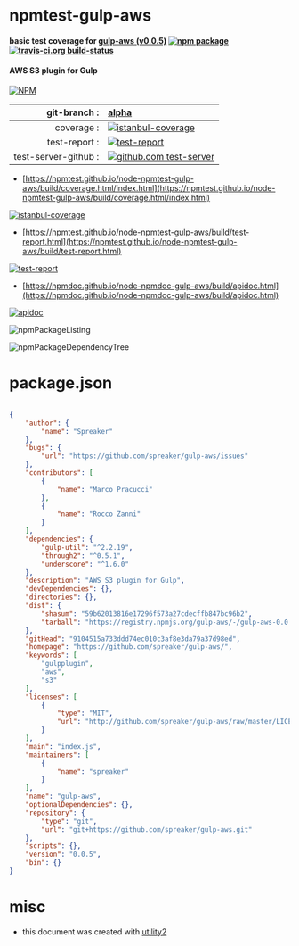 # npmtest-gulp-aws

#### basic test coverage for  [gulp-aws (v0.0.5)](https://github.com/spreaker/gulp-aws/)  [![npm package](https://img.shields.io/npm/v/npmtest-gulp-aws.svg?style=flat-square)](https://www.npmjs.org/package/npmtest-gulp-aws) [![travis-ci.org build-status](https://api.travis-ci.org/npmtest/node-npmtest-gulp-aws.svg)](https://travis-ci.org/npmtest/node-npmtest-gulp-aws)

#### AWS S3 plugin for Gulp

[![NPM](https://nodei.co/npm/gulp-aws.png?downloads=true&downloadRank=true&stars=true)](https://www.npmjs.com/package/gulp-aws)

| git-branch : | [alpha](https://github.com/npmtest/node-npmtest-gulp-aws/tree/alpha)|
|--:|:--|
| coverage : | [![istanbul-coverage](https://npmtest.github.io/node-npmtest-gulp-aws/build/coverage.badge.svg)](https://npmtest.github.io/node-npmtest-gulp-aws/build/coverage.html/index.html)|
| test-report : | [![test-report](https://npmtest.github.io/node-npmtest-gulp-aws/build/test-report.badge.svg)](https://npmtest.github.io/node-npmtest-gulp-aws/build/test-report.html)|
| test-server-github : | [![github.com test-server](https://npmtest.github.io/node-npmtest-gulp-aws/GitHub-Mark-32px.png)](https://npmtest.github.io/node-npmtest-gulp-aws/build/app/index.html) | | build-artifacts : | [![build-artifacts](https://npmtest.github.io/node-npmtest-gulp-aws/glyphicons_144_folder_open.png)](https://github.com/npmtest/node-npmtest-gulp-aws/tree/gh-pages/build)|

- [https://npmtest.github.io/node-npmtest-gulp-aws/build/coverage.html/index.html](https://npmtest.github.io/node-npmtest-gulp-aws/build/coverage.html/index.html)

[![istanbul-coverage](https://npmtest.github.io/node-npmtest-gulp-aws/build/screenCapture.buildCi.browser.%252Ftmp%252Fbuild%252Fcoverage.lib.html.png)](https://npmtest.github.io/node-npmtest-gulp-aws/build/coverage.html/index.html)

- [https://npmtest.github.io/node-npmtest-gulp-aws/build/test-report.html](https://npmtest.github.io/node-npmtest-gulp-aws/build/test-report.html)

[![test-report](https://npmtest.github.io/node-npmtest-gulp-aws/build/screenCapture.buildCi.browser.%252Ftmp%252Fbuild%252Ftest-report.html.png)](https://npmtest.github.io/node-npmtest-gulp-aws/build/test-report.html)

- [https://npmdoc.github.io/node-npmdoc-gulp-aws/build/apidoc.html](https://npmdoc.github.io/node-npmdoc-gulp-aws/build/apidoc.html)

[![apidoc](https://npmdoc.github.io/node-npmdoc-gulp-aws/build/screenCapture.buildCi.browser.%252Ftmp%252Fbuild%252Fapidoc.html.png)](https://npmdoc.github.io/node-npmdoc-gulp-aws/build/apidoc.html)

![npmPackageListing](https://npmtest.github.io/node-npmtest-gulp-aws/build/screenCapture.npmPackageListing.svg)

![npmPackageDependencyTree](https://npmtest.github.io/node-npmtest-gulp-aws/build/screenCapture.npmPackageDependencyTree.svg)



# package.json

```json

{
    "author": {
        "name": "Spreaker"
    },
    "bugs": {
        "url": "https://github.com/spreaker/gulp-aws/issues"
    },
    "contributors": [
        {
            "name": "Marco Pracucci"
        },
        {
            "name": "Rocco Zanni"
        }
    ],
    "dependencies": {
        "gulp-util": "^2.2.19",
        "through2": "^0.5.1",
        "underscore": "^1.6.0"
    },
    "description": "AWS S3 plugin for Gulp",
    "devDependencies": {},
    "directories": {},
    "dist": {
        "shasum": "59b62013816e17296f573a27cdecffb847bc96b2",
        "tarball": "https://registry.npmjs.org/gulp-aws/-/gulp-aws-0.0.5.tgz"
    },
    "gitHead": "9104515a733ddd74ec010c3af8e3da79a37d98ed",
    "homepage": "https://github.com/spreaker/gulp-aws/",
    "keywords": [
        "gulpplugin",
        "aws",
        "s3"
    ],
    "licenses": [
        {
            "type": "MIT",
            "url": "http://github.com/spreaker/gulp-aws/raw/master/LICENSE"
        }
    ],
    "main": "index.js",
    "maintainers": [
        {
            "name": "spreaker"
        }
    ],
    "name": "gulp-aws",
    "optionalDependencies": {},
    "repository": {
        "type": "git",
        "url": "git+https://github.com/spreaker/gulp-aws.git"
    },
    "scripts": {},
    "version": "0.0.5",
    "bin": {}
}
```



# misc
- this document was created with [utility2](https://github.com/kaizhu256/node-utility2)
